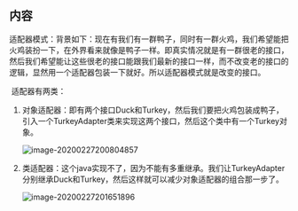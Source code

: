 ## 内容

​		适配器模式：背景如下：现在有我们有一群鸭子，同时有一群火鸡，我们希望能把火鸡装扮一下，在外界看来就像是鸭子一样。即真实情况就是有一群很老的接口，然后我们希望能让这些很老的接口能跟我们最新的接口一样，而不改变老的接口的逻辑，显然用一个适配器包装一下就好。所以适配器模式就是改变的接口。

​		适配器有两类：

  1. 对象适配器：即有两个接口Duck和Turkey，然后我们要把火鸡包装成鸭子，引入一个TurkeyAdapter类来实现这两个接口，然后这个类中有一个Turkey对象。

     ![image-20200227200804857](C:\Users\haimiao\AppData\Roaming\Typora\typora-user-images\image-20200227200804857.png)

2. 类适配器：这个java实现不了，因为不能有多重继承。我们让TurkeyAdapter分别继承Duck和Turkey，然后这样就可以减少对象适配器的组合那一步了。

   ![image-20200227201651896](C:\Users\haimiao\AppData\Roaming\Typora\typora-user-images\image-20200227201651896.png)